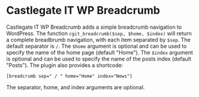 # Castlegate IT WP Breadcrumb #

Castlegate IT WP Breadcrumb adds a simple breadcrumb navigation to WordPress. The function `cgit_breadcrumb($sep, $home, $index)` will return a complete breadbrumb navigation, with each item separated by `$sep`. The default separator is ` / `. The `$home` argument is optional and can be used to specify the name of the home page (default "Home"). The `$index` argument is optional and can be used to specify the name of the posts index (default "Posts"). The plugin also provides a shortcode:

    [breadcrumb sep=" / " home="Home" index="News"]

The separator, home, and index arguments are optional.
